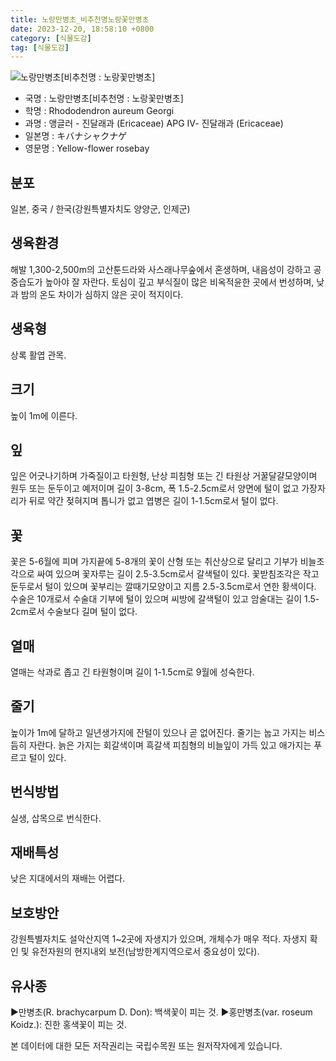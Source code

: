 ```yaml
---
title: 노랑만병초_비추천명노랑꽃만병초
date: 2023-12-20, 18:58:10 +0800
category: [식물도감]
tag: [식물도감]
---
```




![노랑만병초[비추천명 : 노랑꽃만병초]](http://www.nature.go.kr/fileUpload/plants/basic/Ericaceae/Rhododendron/7505/1_th2.JPG)
- 국명 : 노랑만병초[비추천명 : 노랑꽃만병초]
- 학명 : Rhododendron aureum Georgi
- 과명 : 앵글러 - 진달래과 (Ericaceae) APG Ⅳ- 진달래과 (Ericaceae)
- 일본명 : キバナシャクナゲ
- 영문명 : Yellow-flower rosebay


## 분포
일본, 중국 / 한국(강원특별자치도 양양군, 인제군) 
## 생육환경
해발 1,300-2,500m의 고산툰드라와 사스래나무숲에서 혼생하며, 내음성이 강하고 공중습도가 높아야 잘 자란다. 토심이 깊고 부식질이 많은 비옥적윤한 곳에서 번성하며, 낮과 밤의 온도 차이가 심하지 않은 곳이 적지이다.
## 생육형
상록 활엽 관목.
## 크기
높이 1m에 이른다.
## 잎
잎은 어긋나기하며 가죽질이고 타원형, 난상 피침형 또는 긴 타원상 거꿀달걀모양이며 원두 또는 둔두이고 예저이며 길이 3-8cm, 폭 1.5-2.5cm로서 양면에 털이 없고 가장자리가 뒤로 약간 젖혀지며 톱니가 없고 엽병은 길이 1-1.5cm로서 털이 없다.
## 꽃
꽃은 5-6월에 피며 가지끝에 5-8개의 꽃이 산형 또는 취산상으로 달리고 기부가 비늘조각으로 싸여 있으며 꽃자루는 길이 2.5-3.5cm로서 갈색털이 있다. 꽃받침조각은 작고 둔두로서 털이 있으며 꽃부리는 깔때기모양이고 지름 2.5-3.5cm로서 연한 황색이다. 수술은 10개로서 수술대 기부에 털이 있으며 씨방에 갈색털이 있고 암술대는 길이 1.5-2cm로서 수술보다 길며 털이 없다.
## 열매
열매는 삭과로 좁고 긴 타원형이며 길이 1-1.5cm로 9월에 성숙한다.
## 줄기
높이가 1m에 달하고 일년생가지에 잔털이 있으나 곧 없어진다. 줄기는 눕고 가지는 비스듬히 자란다. 늙은 가지는 회갈색이며 흑갈색 피침형의 비늘잎이 가득 있고 애가지는 푸르고 털이 있다.
## 번식방법
실생, 삽목으로 번식한다.
## 재배특성
낮은 지대에서의 재배는 어렵다.
## 보호방안
강원특별자치도 설악산지역 1~2곳에 자생지가 있으며, 개체수가 매우 적다. 자생지 확인 및 유전자원의 현지내외 보전(남방한계지역으로서 중요성이 있다).
## 유사종
▶만병초(R. brachycarpum D. Don): 백색꽃이 피는 것.▶홍만병초(var. roseum Koidz.): 진한 홍색꽃이 피는 것.






본 데이터에 대한 모든 저작권리는 국립수목원 또는 원저작자에게 있습니다.
